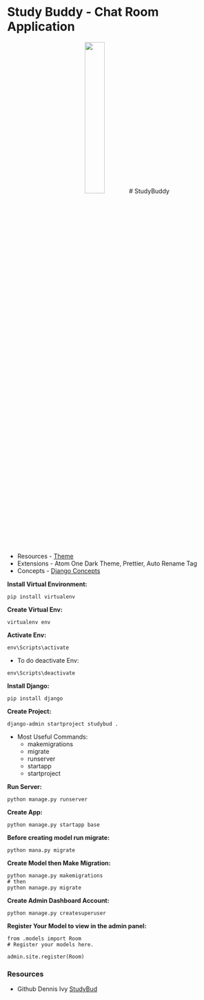 # Study Buddy - Chat Room Application

<div align="center">
<img width="30%" src="https://github.com/dev-mdirfan/StudyBuddy_chat_application/assets/95459570/9ce7a30c-a825-42df-a013-0e10a5d69981">
# StudyBuddy
</div>

- Resources - [Theme](fronend_theme/)
- Extensions - Atom One Dark Theme, Prettier, Auto Rename Tag
- Concepts - [Django Concepts](docs/concepts.md)


**Install Virtual Environment:**
```shell
pip install virtualenv
```

**Create Virtual Env:**
```shell
virtualenv env
```

**Activate Env:**
```shell
env\Scripts\activate
```
- To do deactivate Env:
```shell
env\Scripts\deactivate
```

**Install Django:**
```shell
pip install django
```

**Create Project:**
```shell
django-admin startproject studybud .
```
- Most Useful Commands:
  - makemigrations
  - migrate
  - runserver
  - startapp
  - startproject

**Run Server:**
```shell
python manage.py runserver
```

**Create App:**
```shell
python manage.py startapp base
```

**Before creating model run migrate:**
```shell
python mana.py migrate
```


**Create Model then Make Migration:**
```shell
python manage.py makemigrations
# then
python manage.py migrate
```

**Create Admin Dashboard Account:**
```shell
python manage.py createsuperuser
```

**Register Your Model to view in the admin panel:**
```shell
from .models import Room
# Register your models here.

admin.site.register(Room)
```


### Resources

- Github Dennis Ivy [StudyBud](https://github.com/divanov11/StudyBud)


